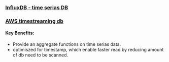 ### [InfluxDB - time serias DB](https://www.influxdata.com/time-series-database/)
### [AWS timestreaming db](https://aws.amazon.com/timestream/)

#### Key Benefits:
* Provide an aggregate functions on time serias data.
* optimiszed for timestamp, which enable faster read by reducing amount of db need to be scanned.

